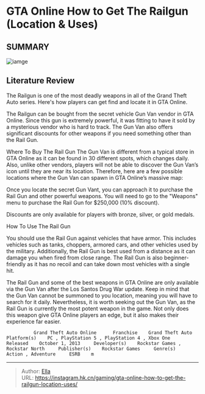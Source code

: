 # GTA Online How to Get The Railgun (Location &amp; Uses)


## SUMMARY 

![iamge](https://static1.srcdn.com/wordpress/wp-content/uploads/2020/12/GTA-Online-Railgun.png.jpg)

## Literature Review

The Railgun is one of the most deadly weapons in all of the Grand Theft Auto series. Here&#39;s how players can get find and locate it in GTA Online.





The Railgun can be bought from the secret vehicle Gun Van vendor in GTA Online. Since this gun is extremely powerful, it was fitting to have it sold by a mysterious vendor who is hard to track. The Gun Van also offers significant discounts for other weapons if you need something other than the Rail Gun.





 Where To Buy The Rail Gun 
The Gun Van is different from a typical store in GTA Online as it can be found in 30 different spots, which changes daily. Also, unlike other vendors, players will not be able to discover the Gun Van’s icon until they are near its location. Therefore, here are a few possible locations where the Gun Van can spawn in GTA Online’s massive map:

         

Once you locate the secret Gun Vant, you can approach it to purchase the Rail Gun and other powerful weapons. You will need to go to the &#34;Weapons&#34; menu to purchase the Rail Gun for $250,000 (10% discount).



Discounts are only available for players with bronze, silver, or gold medals.









 How To Use The Rail Gun 
          

You should use the Rail Gun against vehicles that have armor. This includes vehicles such as tanks, choppers, armored cars, and other vehicles used by the military. Additionally, the Rail Gun is best used from a distance as it can damage you when fired from close range. The Rail Gun is also beginner-friendly as it has no recoil and can take down most vehicles with a single hit.

The Rail Gun and some of the best weapons in GTA Online are only available via the Gun Van after the Los Santos Drug War update. Keep in mind that the Gun Van cannot be summoned to you location, meaning you will have to search for it daily. Nevertheless, it is worth seeking out the Gun Van, as the Rail Gun is currently the most potent weapon in the game. Not only does this weapon give GTA Online players an edge, but it also makes their experience far easier.




              Grand Theft Auto Online      Franchise    Grand Theft Auto     Platform(s)    PC , PlayStation 5 , PlayStation 4 , Xbox One     Released    October 1, 2013     Developer(s)    Rockstar Games , Rockstar North     Publisher(s)    Rockstar Games     Genre(s)    Action , Adventure     ESRB    m      


---

> Author: [Ella](https://instagram.hk.cn/)  
> URL: https://instagram.hk.cn/gaming/gta-online-how-to-get-the-railgun-location-uses/  

